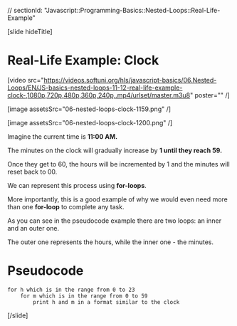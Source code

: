 // sectionId: "Javascript::Programming-Basics::Nested-Loops::Real-Life-Example"

[slide hideTitle]
# Real-Life Example: Clock

[video src="https://videos.softuni.org/hls/javascript-basics/06.Nested-Loops/EN/JS-basics-nested-loops-11-12-real-life-example-clock-,1080p,720p,480p,360p,240p,.mp4/urlset/master.m3u8" poster="" /]

[image assetsSrc="06-nested-loops-clock-1159.png" /]

[image assetsSrc="06-nested-loops-clock-1200.png" /]

Imagine the current time is **11:00 AM.** 

The minutes on the clock will gradually increase by **1 until they reach 59.** 

Once they get to 60, the hours will be incremented by 1 and the minutes will reset back to 00. 

We can represent this process using **for-loops**.

More importantly, this is a good example of why we would even need more than one **for-loop** to complete any task. 

As you can see in the pseudocode example there are two loops: an inner and an outer one. 

The outer one represents the hours, while the inner one - the minutes. 

# Pseudocode
```
for h which is in the range from 0 to 23
    for m which is in the range from 0 to 59
        print h and m in a format similar to the clock
```
[/slide]
